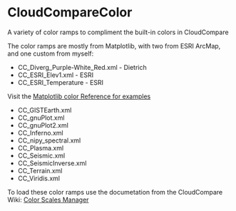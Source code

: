# CloudCompareColor
A variety of color ramps to compliment the built-in colors in CloudCompare

The color ramps are mostly from Matplotlib, with two from ESRI ArcMap, and one custom from myself:

* CC_Diverg_Purple-White_Red.xml - Dietrich
* CC_ESRI_Elev1.xml - ESRI
* CC_ESRI_Temperature - ESRI

Visit the [Matplotlib color Reference for examples](https://matplotlib.org/examples/color/colormaps_reference.html)
* CC_GISTEarth.xml
* CC_gnuPlot.xml
* CC_gnuPlot2.xml
* CC_Inferno.xml
* CC_nipy_spectral.xml
* CC_Plasma.xml
* CC_Seismic.xml
* CC_SeismicInverse.xml
* CC_Terrain.xml
* CC_Viridis.xml

To load these color ramps use the documetation from the CloudCompare Wiki: [Color Scales Manager](http://www.cloudcompare.org/doc/wiki/index.php?title=Scalar_fields%5CColor_Scales_Manager)
